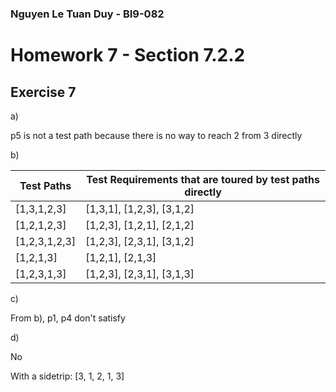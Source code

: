 ### Nguyen Le Tuan Duy - BI9-082

# Homework 7 - Section 7.2.2
## Exercise 7

 a)

p5 is not a test path because there is no way to reach 2 from 3 directly

 b)

|Test Paths|	Test Requirements that are toured by test paths directly|
|---|---|
|[1,3,1,2,3]|	[1,3,1], [1,2,3], [3,1,2]|
|[1,2,1,2,3]|	[1,2,3], [1,2,1], [2,1,2]|
|[1,2,3,1,2,3]|	[1,2,3], [2,3,1], [3,1,2]|
|[1,2,1,3]|	[1,2,1], [2,1,3]|
|[1,2,3,1,3]|	[1,2,3], [2,3,1], [3,1,3]|

 c)

From b), p1, p4 don't satisfy

 d)

No

With a sidetrip: [3, 1, 2, 1, 3]